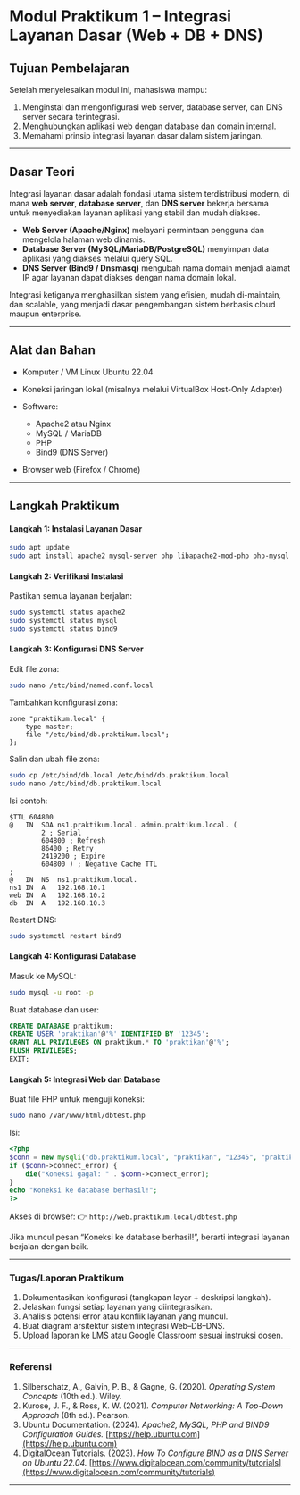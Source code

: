 #  Modul Praktikum 1 – Integrasi Layanan Dasar (Web + DB + DNS)

## Tujuan Pembelajaran

Setelah menyelesaikan modul ini, mahasiswa mampu:

1. Menginstal dan mengonfigurasi web server, database server, dan DNS server secara terintegrasi.
2. Menghubungkan aplikasi web dengan database dan domain internal.
3. Memahami prinsip integrasi layanan dasar dalam sistem jaringan.

---

## Dasar Teori

Integrasi layanan dasar adalah fondasi utama sistem terdistribusi modern, di mana **web server**, **database server**, dan **DNS server** bekerja bersama untuk menyediakan layanan aplikasi yang stabil dan mudah diakses.

* **Web Server (Apache/Nginx)** melayani permintaan pengguna dan mengelola halaman web dinamis.
* **Database Server (MySQL/MariaDB/PostgreSQL)** menyimpan data aplikasi yang diakses melalui query SQL.
* **DNS Server (Bind9 / Dnsmasq)** mengubah nama domain menjadi alamat IP agar layanan dapat diakses dengan nama domain lokal.

Integrasi ketiganya menghasilkan sistem yang efisien, mudah di-maintain, dan scalable, yang menjadi dasar pengembangan sistem berbasis cloud maupun enterprise.

---

## Alat dan Bahan

* Komputer / VM Linux Ubuntu 22.04
* Koneksi jaringan lokal (misalnya melalui VirtualBox Host-Only Adapter)
* Software:

  * Apache2 atau Nginx
  * MySQL / MariaDB
  * PHP
  * Bind9 (DNS Server)
* Browser web (Firefox / Chrome)

---

## Langkah Praktikum

#### **Langkah 1: Instalasi Layanan Dasar**

```bash
sudo apt update
sudo apt install apache2 mysql-server php libapache2-mod-php php-mysql bind9 -y
```

#### **Langkah 2: Verifikasi Instalasi**

Pastikan semua layanan berjalan:

```bash
sudo systemctl status apache2
sudo systemctl status mysql
sudo systemctl status bind9
```

#### **Langkah 3: Konfigurasi DNS Server**

Edit file zona:

```bash
sudo nano /etc/bind/named.conf.local
```

Tambahkan konfigurasi zona:

```
zone "praktikum.local" {
    type master;
    file "/etc/bind/db.praktikum.local";
};
```

Salin dan ubah file zona:

```bash
sudo cp /etc/bind/db.local /etc/bind/db.praktikum.local
sudo nano /etc/bind/db.praktikum.local
```

Isi contoh:

```
$TTL 604800
@   IN  SOA ns1.praktikum.local. admin.praktikum.local. (
        2 ; Serial
        604800 ; Refresh
        86400 ; Retry
        2419200 ; Expire
        604800 ) ; Negative Cache TTL
;
@   IN  NS  ns1.praktikum.local.
ns1 IN  A   192.168.10.1
web IN  A   192.168.10.2
db  IN  A   192.168.10.3
```

Restart DNS:

```bash
sudo systemctl restart bind9
```

#### **Langkah 4: Konfigurasi Database**

Masuk ke MySQL:

```bash
sudo mysql -u root -p
```

Buat database dan user:

```sql
CREATE DATABASE praktikum;
CREATE USER 'praktikan'@'%' IDENTIFIED BY '12345';
GRANT ALL PRIVILEGES ON praktikum.* TO 'praktikan'@'%';
FLUSH PRIVILEGES;
EXIT;
```

#### **Langkah 5: Integrasi Web dan Database**

Buat file PHP untuk menguji koneksi:

```bash
sudo nano /var/www/html/dbtest.php
```

Isi:

```php
<?php
$conn = new mysqli("db.praktikum.local", "praktikan", "12345", "praktikum");
if ($conn->connect_error) {
    die("Koneksi gagal: " . $conn->connect_error);
}
echo "Koneksi ke database berhasil!";
?>
```

Akses di browser:
👉 `http://web.praktikum.local/dbtest.php`

Jika muncul pesan “Koneksi ke database berhasil!”, berarti integrasi layanan berjalan dengan baik.

---

### **Tugas/Laporan Praktikum**

1. Dokumentasikan konfigurasi (tangkapan layar + deskripsi langkah).
2. Jelaskan fungsi setiap layanan yang diintegrasikan.
3. Analisis potensi error atau konflik layanan yang muncul.
4. Buat diagram arsitektur sistem integrasi Web–DB–DNS.
5. Upload laporan ke LMS atau Google Classroom sesuai instruksi dosen.

---

### **Referensi**

1. Silberschatz, A., Galvin, P. B., & Gagne, G. (2020). *Operating System Concepts* (10th ed.). Wiley.
2. Kurose, J. F., & Ross, K. W. (2021). *Computer Networking: A Top-Down Approach* (8th ed.). Pearson.
3. Ubuntu Documentation. (2024). *Apache2, MySQL, PHP and BIND9 Configuration Guides.*
   [https://help.ubuntu.com](https://help.ubuntu.com)
4. DigitalOcean Tutorials. (2023). *How To Configure BIND as a DNS Server on Ubuntu 22.04.*
   [https://www.digitalocean.com/community/tutorials](https://www.digitalocean.com/community/tutorials)

---
